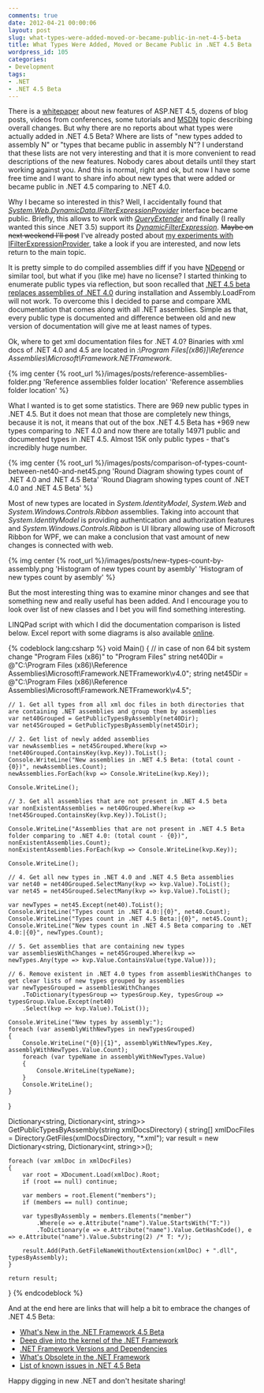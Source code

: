 ```yaml
---
comments: true
date: 2012-04-21 00:00:06
layout: post
slug: what-types-were-added-moved-or-became-public-in-net-4-5-beta
title: What Types Were Added, Moved or Became Public in .NET 4.5 Beta
wordpress_id: 105
categories:
- Development
tags:
- .NET
- .NET 4.5 Beta
---
```


There is a [whitepaper](http://www.asp.net/vnext/overview/whitepapers/whats-new) about new features of ASP.NET 4.5, dozens of blog posts, videos from conferences, some tutorials and [MSDN](http://msdn.microsoft.com/en-us/library/ms171868(v=vs.110).aspx) topic describing overall changes. But why there are no reports about what types were actually added in .NET 4.5 Beta? Where are lists of "new types added to assembly N" or "types that became public in assembly N"? I understand that these lists are not very interesting and that it is more convenient to read descriptions of the new features. Nobody cares about details until they start working against you. And this is normal, right and ok, but now I have some free time and I want to share info about new types that were added or became public in .NET 4.5 comparing to .NET 4.0.

Why I became so interested in this? Well, I accidentally found that [_System.Web.DynamicData.IFilterExpressionProvider_](http://msdn.microsoft.com/en-us/library/system.web.dynamicdata.ifilterexpressionprovider(v=vs.110).aspx) interface became public. Briefly, this allows to work with [_QueryExtender_](http://msdn.microsoft.com/en-us/library/system.web.ui.webcontrols.queryextender.aspx) and finally (I really wanted this since .NET 3.5) support its [_DynamicFilterExpression_](http://msdn.microsoft.com/en-us/library/system.web.dynamicdata.dynamicfilterexpression.aspx). <del>Maybe on next weekend I'll post</del> I've already posted about [my experiments with IFilterExpressionProvider](http://amanek.com/?p=100), take a look if you are interested, and now lets return to the main topic.

It is pretty simple to do compiled assemblies diff if you have [NDepend](http://www.ndepend.com/) or similar tool, but what if you (like me) have no license? I started thinking to enumerate public types via reflection, but soon recalled that [.NET 4.5 beta replaces assemblies of .NET 4.0](http://www.west-wind.com/weblog/posts/2012/Mar/13/NET-45-is-an-inplace-replacement-for-NET-40) during installation and Assembly.LoadFrom will not work. To overcome this I decided to parse and compare XML documentation that comes along with all .NET assemblies. Simple as that, every public type is documented and difference between old and new version of documentation will give me at least names of types.

Ok, where to get xml documentation files for .NET 4.0? Binaries with xml docs of .NET 4.0 and 4.5 are located in _<SysDrive>:\Program Files[(x86)]\Reference Assemblies\Microsoft\Framework\.NETFramework_.


{% img center {% root_url %}/images/posts/reference-assemblies-folder.png 'Reference assemblies folder location' 'Reference assemblies folder location' %}

What I wanted is to get some statistics. There are 969 new public types in .NET 4.5. But it does not mean that those are completely new things, because it is not, it means that out of the box .NET 4.5 Beta has +969 new types comparing to .NET 4.0 and now there are totally 14971 public and documented types in .NET 4.5. Almost 15K only public types - that's incredibly huge number.

{% img center {% root_url %}/images/posts/comparison-of-types-count-between-net40-and-net45.png 'Round Diagram showing types count of .NET 4.0 and .NET 4.5 Beta' 'Round Diagram showing types count of .NET 4.0 and .NET 4.5 Beta' %}

Most of new types are located in _System.IdentityModel_, _System.Web_ and _System.Windows.Controls.Ribbon_ assemblies. Taking into account that _System.IdentityModel_ is providing authentication and authorization features and _System.Windows.Controls.Ribbon_ is UI library allowing use of Microsoft Ribbon for WPF, we can make a conclusion that vast amount of new changes is connected with web.

{% img center {% root_url %}/images/posts/new-types-count-by-assembly.png 'Histogram of new types count by asembly' 'Histogram of new types count by asembly' %}

But the most interesting thing was to examine minor changes and see that something new and really useful has been added. And I encourage you to look over list of new classes and I bet you will find something interesting.

LINQPad script with which I did the documentation comparison is listed below. Excel report with some diagrams is also available [online](https://docs.google.com/open?id=0B4z0as-FFbTdaUVlOXZBblctRDQ).

{% codeblock lang:csharp %}
void Main()
{
	// in case of non 64 bit system change "Program Files (x86)" to "Program Files"
	string net40Dir = @"C:\Program Files (x86)\Reference Assemblies\Microsoft\Framework\.NETFramework\v4.0\";
	string net45Dir = @"C:\Program Files (x86)\Reference Assemblies\Microsoft\Framework\.NETFramework\v4.5\";

	// 1. Get all types from all xml doc files in both directories that are containing .NET assemblies and group them by assemblies
	var net40Grouped = GetPublicTypesByAssembly(net40Dir);
	var net45Grouped = GetPublicTypesByAssembly(net45Dir);

	// 2. Get list of newly added assemblies
	var newAssemblies = net45Grouped.Where(kvp => !net40Grouped.ContainsKey(kvp.Key)).ToList();
	Console.WriteLine("New assemblies in .NET 4.5 Beta: (total count - {0})", newAssemblies.Count);
	newAssemblies.ForEach(kvp => Console.WriteLine(kvp.Key));

	Console.WriteLine();

	// 3. Get all assemblies that are not present in .NET 4.5 beta
	var nonExistentAssemblies = net40Grouped.Where(kvp => !net45Grouped.ContainsKey(kvp.Key)).ToList();

	Console.WriteLine("Assemblies that are not present in .NET 4.5 Beta folder comparing to .NET 4.0: (total count - {0})", nonExistentAssemblies.Count);
	nonExistentAssemblies.ForEach(kvp => Console.WriteLine(kvp.Key));

	Console.WriteLine();

	// 4. Get all new types in .NET 4.0 and .NET 4.5 Beta assemblies
	var net40 = net40Grouped.SelectMany(kvp => kvp.Value).ToList();
	var net45 = net45Grouped.SelectMany(kvp => kvp.Value).ToList();

	var newTypes = net45.Except(net40).ToList();
	Console.WriteLine("Types count in .NET 4.0:|{0}", net40.Count);
	Console.WriteLine("Types count in .NET 4.5 Beta:|{0}", net45.Count);
	Console.WriteLine("New types count in .NET 4.5 Beta comparing to .NET 4.0:|{0}", newTypes.Count);

	// 5. Get assemblies that are containing new types
	var assembliesWithChanges = net45Grouped.Where(kvp => newTypes.Any(type => kvp.Value.ContainsValue(type.Value)));

	// 6. Remove existent in .NET 4.0 types from assembliesWithChanges to get clear lists of new types grouped by assemblies
	var newTypesGrouped = assembliesWithChanges
		.ToDictionary(typesGroup => typesGroup.Key, typesGroup => typesGroup.Value.Except(net40)
		.Select(kvp => kvp.Value).ToList());

	Console.WriteLine("New types by assembly:");
	foreach (var assemblyWithNewTypes in newTypesGrouped)
	{
		Console.WriteLine("{0}|{1}", assemblyWithNewTypes.Key, assemblyWithNewTypes.Value.Count);
		foreach (var typeName in assemblyWithNewTypes.Value)
		{
			Console.WriteLine(typeName);
		}
		Console.WriteLine();
	}
}

Dictionary<string, Dictionary<int, string>> GetPublicTypesByAssembly(string xmlDocsDirectory)
{
	string[] xmlDocFiles = Directory.GetFiles(xmlDocsDirectory, "*.xml");
	var result = new Dictionary<string, Dictionary<int, string>>();

	foreach (var xmlDoc in xmlDocFiles)
	{
		var root = XDocument.Load(xmlDoc).Root;
		if (root == null) continue;

		var members = root.Element("members");
		if (members == null) continue;

		var typesByAssembly = members.Elements("member")
			.Where(e => e.Attribute("name").Value.StartsWith("T:"))
			.ToDictionary(e => e.Attribute("name").Value.GetHashCode(), e => e.Attribute("name").Value.Substring(2) /* T: */);

		result.Add(Path.GetFileNameWithoutExtension(xmlDoc) + ".dll", typesByAssembly);
	}

	return result;
}
{% endcodeblock %}
	
And at the end here are links that will help a bit to embrace the changes of .NET 4.5 Beta:
	
  * [What's New in the .NET Framework 4.5 Beta](http://msdn.microsoft.com/en-us/library/ms171868(v=vs.110).aspx)
  * [Deep dive into the kernel of the .NET Framework](http://channel9.msdn.com/Events/BUILD/BUILD2011/TOOL-813T)
  * [.NET Framework Versions and Dependencies](http://msdn.microsoft.com/en-us/library/bb822049(v=vs.110).aspx)
  * [What's Obsolete in the .NET Framework](http://msdn.microsoft.com/en-us/library/ee461502(v=vs.110).aspx)
  * [List of known issues in .NET 4.5 Beta](http://go.microsoft.com/fwlink/?LinkID=237569)

Happy digging in new .NET and don't hesitate sharing!
